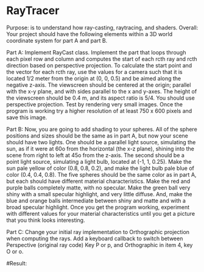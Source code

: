 # RayTracer
Purpose: is to understand how ray-casting, raytracing, and shaders. Overall: Your project should have the following elements within a 3D world coordinate system for part A and part B. 

Part A: Implement RayCast class. Implement the part that loops through each pixel row and column and computes the start of each rcth ray and rcth direction based on perspective projection. To calculate the start point and the vector for each rcth ray, use the values for a camera such that it is located 1/2 meter from the origin at (0, 0, 0.5) and be aimed along the negative z-axis. The viewscreen should be centered at the origin; parallel with the x-y plane, and with sides parallel to the x and y-axes. The height of the viewscreen should be 0.4 m, and its aspect ratio is 5/4. You should use perspective projection. Test by rendering very small images. Once the program is working try a higher resolution of at least 750 x 600 pixels and save this image.

Part B: Now, you are going to add shading to your spheres. All of the sphere positions and sizes should be the same as in part A, but now your scene should have two lights. One should be a parallel light source, simulating the sun, as if it were at 60o from the horizontal (the x-z plane), shining into the scene from right to left at 45o from the z-axis. The second should be a point light source, simulating a light bulb, located at (-1, 1, 0.25). Make the sun pale yellow of color (0.8, 0.8, 0.2), and make the light bulb pale blue of color (0.4, 0.4, 0.8). The five spheres should be the same color as in part A, but each should have different material characteristics. Make the red and purple balls completely matte, with no specular. Make the green ball very shiny with a small specular highlight, and very little diffuse. And, make the blue and orange balls intermediate between shiny and matte and with a broad specular highlight. Once you get the program working, experiment with different values for your material characteristics until you get a picture that you think looks interesting.

Part C: Change your initial ray implementation to Orthographic projection when computing the rays. Add a keyboard callback to switch between Perspective (original ray code) Key P or p, and Orthographic in item 4, key O or o.

#Result:
